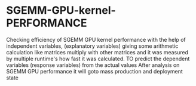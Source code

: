 # SGEMM-GPU-kernel-PERFORMANCE
Checking efficiency of SGEMM GPU kernel performance with the help of independent variables, (explanatory variables) giving some arithmetic calculation like matrices multiply with other matrices and it was measured by multiple runtime's how fast it was calculated. TO predict the dependent variables (response variables) from the actual values
After analysis on SGEMM GPU performance it will goto mass production and deployment state
